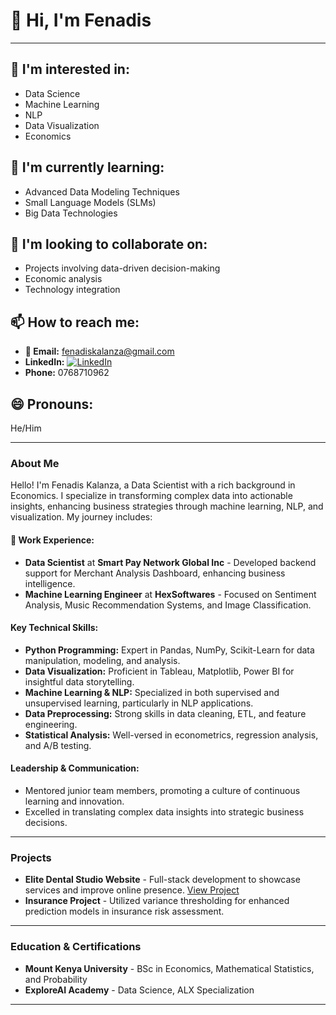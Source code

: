
# 👋 Hi, I'm Fenadis

---

## 👀 I'm interested in:
- Data Science
- Machine Learning
- NLP
- Data Visualization
- Economics

## 🌱 I'm currently learning:
- Advanced Data Modeling Techniques
- Small Language Models (SLMs)
- Big Data Technologies

## 💞️ I'm looking to collaborate on:
- Projects involving data-driven decision-making
- Economic analysis
- Technology integration

## 📫 How to reach me:
- **📧 Email:** [fenadiskalanza@gmail.com](mailto:fenadiskalanza@gmail.com)
- **LinkedIn:** [![LinkedIn](https://img.shields.io/badge/LinkedIn-0077B5?style=flat&logo=linkedin&logoColor=white)](https://www.linkedin.com/in/fenadis-kalanza)
- **Phone:** 0768710962

## 😄 Pronouns:
He/Him

---

### About Me
Hello! I'm Fenadis Kalanza, a Data Scientist with a rich background in Economics. I specialize in transforming complex data into actionable insights, enhancing business strategies through machine learning, NLP, and visualization. My journey includes:

#### 🔭 Work Experience:
- **Data Scientist** at **Smart Pay Network Global Inc** - Developed backend support for Merchant Analysis Dashboard, enhancing business intelligence.
- **Machine Learning Engineer** at **HexSoftwares** - Focused on Sentiment Analysis, Music Recommendation Systems, and Image Classification.

#### Key Technical Skills:
- **Python Programming:** Expert in Pandas, NumPy, Scikit-Learn for data manipulation, modeling, and analysis.
- **Data Visualization:** Proficient in Tableau, Matplotlib, Power BI for insightful data storytelling.
- **Machine Learning & NLP:** Specialized in both supervised and unsupervised learning, particularly in NLP applications.
- **Data Preprocessing:** Strong skills in data cleaning, ETL, and feature engineering.
- **Statistical Analysis:** Well-versed in econometrics, regression analysis, and A/B testing.


#### Leadership & Communication:
- Mentored junior team members, promoting a culture of continuous learning and innovation.
- Excelled in translating complex data insights into strategic business decisions.

---

### Projects
- **Elite Dental Studio Website** - Full-stack development to showcase services and improve online presence. [View Project](https://elitedentalstudioke.co.ke/)
- **Insurance Project** - Utilized variance thresholding for enhanced prediction models in insurance risk assessment.

---

### Education & Certifications
- **Mount Kenya University** - BSc in Economics, Mathematical Statistics, and Probability
- **ExploreAI Academy** - Data Science, ALX Specialization

---
